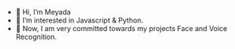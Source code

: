 - 👋 Hi, I’m Meyada
- 👀 I’m interested in Javascript & Python.
- 🌱 Now, I am very committed towards my projects Face and Voice Recognition.
